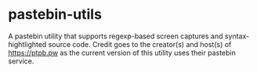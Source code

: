 # pastebin-utils
A pastebin utility that supports regexp-based screen captures and syntax-hightlighted source code.
Credit goes to the creator(s) and host(s) of https://ptpb.pw as the current version of this utility uses their pastebin service.
